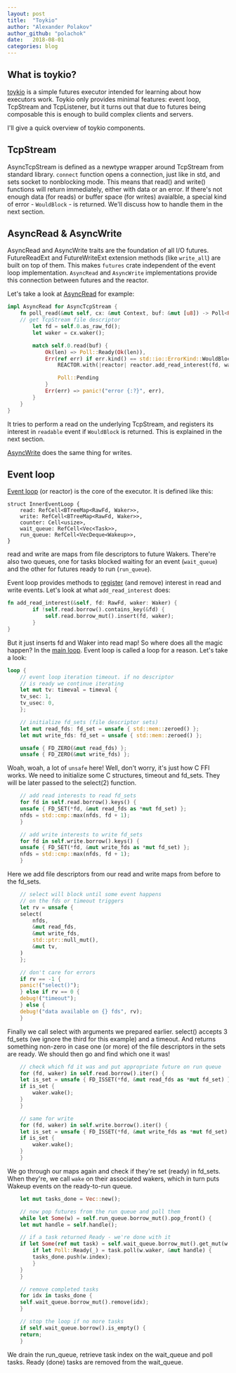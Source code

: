 ```yaml
---
layout: post
title:  "Toykio"
author: "Alexander Polakov"
author_github: "polachok"
date:   2018-08-01
categories: blog
---
```


What is toykio?
---------------
[toykio](https://github.com/polachok/toykio) is a simple futures executor intended for learning about
how executors work. Toykio only provides minimal features: event loop, TcpStream and TcpListener, but it 
turns out that due to futures being composable this is enough to build complex clients and servers.

I'll give a quick overview of toykio components.

TcpStream
---------
AsyncTcpStream is defined as a newtype wrapper around TcpStream from standard library. `connect`
function opens a connection, just like in std, and sets socket to nonblocking mode. This means
that read() and write() functions will return immediately, either with data or an error. If there's not enough data (for reads) or buffer space (for writes) avaialble, a special kind of error - `WouldBlock` - is returned. We'll discuss how to handle them in the next section.

AsyncRead & AsyncWrite
----------------------
AsyncRead and AsyncWrite traits are the foundation of all I/O futures. FutureReadExt and FutureWriteExt
extension methods (like `write_all`) are built on top of them. This makes `futures` crate independent of
the event loop implementation.
`AsyncRead` and `AsyncWrite` implementations provide this connection between futures and the reactor. 

Let's take a look at 
[AsyncRead](https://github.com/polachok/toykio/blob/futures-0.3/src/lib.rs#L327) for example:

```rust
impl AsyncRead for AsyncTcpStream {
    fn poll_read(&mut self, cx: &mut Context, buf: &mut [u8]) -> Poll<Result<usize, Error>> {
	// get TcpStream file descriptor
        let fd = self.0.as_raw_fd();
        let waker = cx.waker();

        match self.0.read(buf) {
            Ok(len) => Poll::Ready(Ok(len)),
            Err(ref err) if err.kind() == std::io::ErrorKind::WouldBlock => {
                REACTOR.with(|reactor| reactor.add_read_interest(fd, waker.clone()));

                Poll::Pending
            }
            Err(err) => panic!("error {:?}", err),
        }
    }
}
```
It tries to perform a read on the underlying TcpStream, and registers its interest in `readable`
event if `WouldBlock` is returned. This is explained in the next section.

[AsyncWrite](https://github.com/polachok/toykio/blob/futures-0.3/src/lib.rs#L346) does
the same thing for writes.

Event loop
----------
[Event loop](https://github.com/polachok/toykio/blob/futures-0.3/src/lib.rs#L108)
(or reactor) is the core of the executor. It is defined like this:

```
struct InnerEventLoop {
    read: RefCell<BTreeMap<RawFd, Waker>>,
    write: RefCell<BTreeMap<RawFd, Waker>>,
    counter: Cell<usize>,
    wait_queue: RefCell<Vec<Task>>,
    run_queue: RefCell<VecDeque<Wakeup>>,
}
```
read and write are maps from file descriptors to future Wakers. There're also two queues, one for tasks blocked waiting for an event (`wait_queue`) and the other for futures ready to run (`run_queue`). 

Event loop provides methods to
[register](https://github.com/polachok/toykio/blob/futures-0.3/src/lib.rs#L133) (and remove) 
interest in read and write events.
Let's look at what `add_read_interest` does:

```rust
fn add_read_interest(&self, fd: RawFd, waker: Waker) {
        if !self.read.borrow().contains_key(&fd) {
            self.read.borrow_mut().insert(fd, waker);
        }
}
```

But it just inserts fd and Waker into read map! So where does all the magic happen?
In the [main loop](https://github.com/polachok/toykio/blob/futures-0.3/src/lib.rs#L192).
Event loop is called a loop for a reason. Let's take a look:

```rust
loop {
    // event loop iteration timeout. if no descriptor
    // is ready we continue iterating
    let mut tv: timeval = timeval {
	tv_sec: 1,
	tv_usec: 0,
    };

    // initialize fd_sets (file descriptor sets)
    let mut read_fds: fd_set = unsafe { std::mem::zeroed() };
    let mut write_fds: fd_set = unsafe { std::mem::zeroed() };

    unsafe { FD_ZERO(&mut read_fds) };
    unsafe { FD_ZERO(&mut write_fds) };
```
Woah, woah, a lot of `unsafe` here! Well, don't worry, it's just how C FFI works. We need
to initialize some C structures, timeout and fd_sets. They will be later passed to the select(2)
function.

```rust
    // add read interests to read fd_sets
    for fd in self.read.borrow().keys() {
	unsafe { FD_SET(*fd, &mut read_fds as *mut fd_set) };
	nfds = std::cmp::max(nfds, fd + 1);
    }

    // add write interests to write fd_sets
    for fd in self.write.borrow().keys() {
	unsafe { FD_SET(*fd, &mut write_fds as *mut fd_set) };
	nfds = std::cmp::max(nfds, fd + 1);
    }
```
Here we add file descriptors from our read and write maps from before to the fd_sets.

```rust
    // select will block until some event happens
    // on the fds or timeout triggers
    let rv = unsafe {
	select(
	    nfds,
	    &mut read_fds,
	    &mut write_fds,
	    std::ptr::null_mut(),
	    &mut tv,
	)
    };

    // don't care for errors
    if rv == -1 {
	panic!("select()");
    } else if rv == 0 {
	debug!("timeout");
    } else {
	debug!("data available on {} fds", rv);
    }
```
Finally we call select with arguments we prepared earlier. select() accepts 3
fd_sets (we ignore the third for this example) and a timeout. 
And returns something non-zero in case one (or more) of the file descriptors in the sets are ready. We should then go and find which one it was!

```rust
    // check which fd it was and put appropriate future on run queue
    for (fd, waker) in self.read.borrow().iter() {
	let is_set = unsafe { FD_ISSET(*fd, &mut read_fds as *mut fd_set) };
	if is_set {
	    waker.wake();
	}
    }

    // same for write
    for (fd, waker) in self.write.borrow().iter() {
	let is_set = unsafe { FD_ISSET(*fd, &mut write_fds as *mut fd_set) };
	if is_set {
	    waker.wake();
	}
    }
```
We go through our maps again and check if they're set (ready) in fd_sets. When they're, we
call `wake` on their associated wakers, which in turn puts Wakeup events on the ready-to-run queue.

```rust
    let mut tasks_done = Vec::new();

    // now pop futures from the run queue and poll them
    while let Some(w) = self.run_queue.borrow_mut().pop_front() {
	let mut handle = self.handle();

	// if a task returned Ready - we're done with it
	if let Some(ref mut task) = self.wait_queue.borrow_mut().get_mut(w.index) {
	    if let Poll::Ready(_) = task.poll(w.waker, &mut handle) {
		tasks_done.push(w.index);
	    }
	}
    }

    // remove completed tasks
    for idx in tasks_done {
	self.wait_queue.borrow_mut().remove(idx);
    }

    // stop the loop if no more tasks
    if self.wait_queue.borrow().is_empty() {
	return;
    }
```
We drain the run_queue, retrieve task index on the wait_queue and poll tasks. Ready (done) tasks are removed from the wait_queue.
